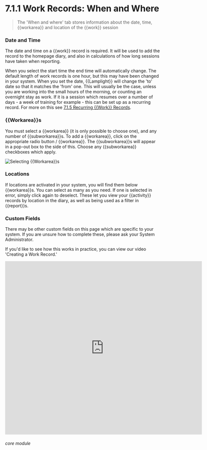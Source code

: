 # 7.1.1 Work Records: When and Where

> The 'When and where' tab stores information about the date, time, {{workarea}} and location of the {{work}} session



### Date and Time
The date and time on a {{work}} record is required. It will be used to add the record to the homepage diary, and also in calculations of how long sessions have taken when reporting. 

When you select the start time the end time will automatically change. The default length of work records is one hour, but this may have been changed in your system. When you set the date, {{Lamplight}} will change the 'to' date so that it matches the 'from' one. This will usually be the case, unless you are working into the small hours of the morning, or counting an overnight stay as work. If it is a session which resumes over a number of days - a week of training for example - this can be set up as a recurring record. For more on this see [7.1.5 Recurring {{Work}} Records](/help/index/p/7.1.5).


### {{Workarea}}s
You must select a {{workarea}} (it is only possible to choose one), and any number of {{subworkarea}}s. 
To add a {{workarea}}, click on the appropriate radio button / {{workarea}}. The {{subworkarea}}s will appear in a pop-out box to the side of this. Choose any {{subworkarea}} checkboxes which apply.

![Selecting {{Workarea}}s](7.1.1a.png)


### Locations
If locations are activated in your system, you will find them below {{workarea}}s. You can select as many as you need. If one is selected in error, simply click again to deselect. These let you view your {{activity}} records by location in the diary, as well as being used as a filter in {{report}}s.

### Custom Fields
There may be other custom fields on this page which are specific to your system. If you are unsure how to complete these, please ask your System Administrator.

If you'd like to see how this works in practice, you can view our video 'Creating a Work Record.'

<iframe src="https://player.vimeo.com/video/279240510" width="640" height="564" frameborder="0" allow="autoplay; fullscreen" allowfullscreen></iframe>


###### core module

